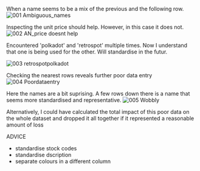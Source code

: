 When a name seems to be a mix of the previous and the following row.
![001 Ambiguous_names](https://github.com/user-attachments/assets/c4d05b88-3a53-453c-9a89-7ab9b40fac7d)

Inspecting the unit price should help.
However, in this case it does not.
![002 AN_price doesnt help](https://github.com/user-attachments/assets/65e03a9d-55b6-4fc8-b3b9-f46db0306c0a)

Encountered 'polkadot' and 'retrospot' multiple times. Now I understand that one is being used for the other.
Will standardise in the futur.

![003 retrospotpolkadot](https://github.com/user-attachments/assets/c51b8913-6f8e-4dc7-b8b1-ede238ac382c)


Checking the nearest rows reveals further poor data entry
![004 Poordataentry](https://github.com/user-attachments/assets/89e5d39d-b03c-48e5-a058-f45ecab4fbe7)

Here the names are a bit suprising. A few rows down there is a name that seems more standardised and representative.
![005 Wobbly](https://github.com/user-attachments/assets/2732a8c3-9d68-4e11-a084-1a2f0be764d8)

Alternatively, I could have calculated the total impact of this poor data on the whole dataset and dropped it all together if it represented a reasonable amount of loss

ADVICE
- standardise stock codes
- standardise dscription
- separate colours in a different column
